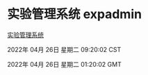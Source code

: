 # 实验管理系统 expadmin
[实验管理系统](http://59.174.24.91:56808/expadmin-782313d2-e1b1-4ea7-932e-3a55e6a1a4d0/)

2022年 04月 26日 星期二 09:20:02 CST

2022年 04月 26日 星期二 01:20:02 GMT
